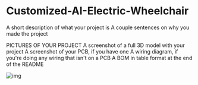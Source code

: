 # Customized-AI-Electric-Wheelchair

 A short description of what your project is
 A couple sentences on why you made the project

PICTURES OF YOUR PROJECT
 A screenshot of a full 3D model with your project
 A screenshot of your PCB, if you have one
 A wiring diagram, if you're doing any wiring that isn't on a PCB
 A BOM in table format at the end of the README


 ![img](https://hc-cdn.hel1.your-objectstorage.com/s/v3/d027a40ad0b68be71379af5d2603084f67f54375_screenshot_2025-07-08_at_7.30.15___pm.png)
